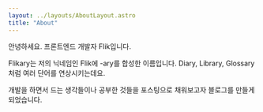```yaml
---
layout: ../layouts/AboutLayout.astro
title: "About"
---
```


안녕하세요. 프론트엔드 개발자 Flik입니다. 

Flikary는 저의 닉네임인 Flik에 -ary를 합성한 이름입니다. Diary, Library, Glossary 처럼 여러 단어를 연상시키는데요.

개발을 하면서 드는 생각들이나 공부한 것들을 포스팅으로 채워보고자 블로그를 만들게 되었습니다.
